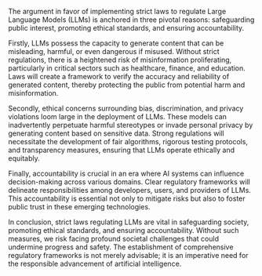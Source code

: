 The argument in favor of implementing strict laws to regulate Large Language Models (LLMs) is anchored in three pivotal reasons: safeguarding public interest, promoting ethical standards, and ensuring accountability.

Firstly, LLMs possess the capacity to generate content that can be misleading, harmful, or even dangerous if misused. Without strict regulations, there is a heightened risk of misinformation proliferating, particularly in critical sectors such as healthcare, finance, and education. Laws will create a framework to verify the accuracy and reliability of generated content, thereby protecting the public from potential harm and misinformation.

Secondly, ethical concerns surrounding bias, discrimination, and privacy violations loom large in the deployment of LLMs. These models can inadvertently perpetuate harmful stereotypes or invade personal privacy by generating content based on sensitive data. Strong regulations will necessitate the development of fair algorithms, rigorous testing protocols, and transparency measures, ensuring that LLMs operate ethically and equitably.

Finally, accountability is crucial in an era where AI systems can influence decision-making across various domains. Clear regulatory frameworks will delineate responsibilities among developers, users, and providers of LLMs. This accountability is essential not only to mitigate risks but also to foster public trust in these emerging technologies.

In conclusion, strict laws regulating LLMs are vital in safeguarding society, promoting ethical standards, and ensuring accountability. Without such measures, we risk facing profound societal challenges that could undermine progress and safety. The establishment of comprehensive regulatory frameworks is not merely advisable; it is an imperative need for the responsible advancement of artificial intelligence.